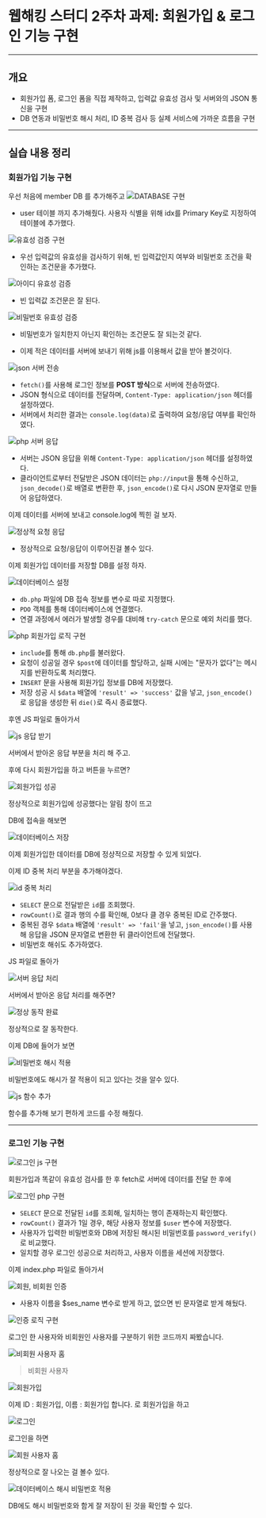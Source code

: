# 웹해킹 스터디 2주차 과제: 회원가입 & 로그인 기능 구현

---

## 개요

- 회원가입 폼, 로그인 폼을 직접 제작하고, 입력값 유효성 검사 및 서버와의 JSON 통신을 구현
- DB 연동과 비밀번호 해시 처리, ID 중복 검사 등 실제 서비스에 가까운 흐름을 구현

---

## 실습 내용 정리

### 회원가입 기능 구현

우선 처음에 member DB 를 추가해주고 
![DATABASE 구현](./screenshots/database.png)

- user 테이블 까지 추가해줬다. 사용자 식별을 위해 idx를 Primary Key로 지정하여 테이블에 추가했다.

![유효성 검증 구현](./screenshots/form_validation.png)

- 우선 입력값의 유효성을 검사하기 위해, 빈 입력값인지 여부와 비밀번호 조건을 확인하는 조건문을 추가했다.

![아이디 유효성 검증](./screenshots/validation_id_empty.png)

- 빈 입력값 조건문은 잘 된다.

![비밀번호 유효성 검증](./screenshots/validation_ps_empty.png)

- 비밀번호가 일치한지 아닌지 확인하는 조건문도 잘 되는것 같다.

- 이제 적은 데이터를 서버에 보내기 위해 js를 이용해서 값을 받아 볼것이다.

![json 서버 전송](./screenshots/register_json.png)

- `fetch()`를 사용해 로그인 정보를 **POST 방식**으로 서버에 전송하였다.
- JSON 형식으로 데이터를 전달하며, `Content-Type: application/json` 헤더를 설정하였다.
- 서버에서 처리한 결과는 `console.log(data)`로 출력하여 요청/응답 여부를 확인하였다.


![php 서버 응답](./screenshots/php_json_api_handler.png)

- 서버는 JSON 응답을 위해 `Content-Type: application/json` 헤더를 설정하였다.
- 클라이언트로부터 전달받은 JSON 데이터는 `php://input`을 통해 수신하고, `json_decode()`로 배열로 변환한 후, `json_encode()`로 다시 JSON 문자열로 만들어 응답하였다.

이제 데이터를 서버에 보내고 console.log에 찍힌 걸 보자.

![정상적 요청 응답](./screenshots/console_json_response.png)

- 정상적으로 요청/응답이 이루어진걸 볼수 있다.

이제 회원가입 데이터를 저장할 DB를 설정 하자.

![데이터베이스 설정](./screenshots/php_pdo_db_connect.png)

- `db.php` 파일에 DB 접속 정보를 변수로 따로 지정했다.
- `PDO` 객체를 통해 데이터베이스에 연결했다.
- 연결 과정에서 에러가 발생할 경우를 대비해 `try-catch` 문으로 예외 처리를 했다.


![php 회원가입 로직 구현](./screenshots/php_signup_insert_handler.png)

- `include`를 통해 `db.php`를 불러왔다.
- 요청이 성공일 경우 `$post`에 데이터를 할당하고, 실패 시에는 "문자가 없다"는 메시지를 반환하도록 처리했다.
- `INSERT` 문을 사용해 회원가입 정보를 DB에 저장했다.
- 저장 성공 시 `$data` 배열에 `'result' => 'success'` 값을 넣고, `json_encode()`로 응답을 생성한 뒤 `die()`로 즉시 종료했다.

후엔 JS 파일로 돌아가서

![js 응답 받기](./screenshots/signup_success_redirect.png)

서버에서 받아온 응답 부분을 처리 해 주고.

 
후에 다시 회원가입을 하고 버튼을 누르면?

![회원가입 성공](./screenshots/signup_success_alert.png)

정상적으로 회원가입에 성공했다는 알림 창이 뜨고

DB에 접속을 해보면

![데이터베이스 저장](./screenshots/signup_success_db_saved.png)

이제 회원가입한 데이터를 DB에 정상적으로 저장할 수 있게 되었다.

이제 ID 중복 처리 부분을 추가해야겠다.

![id 중복 처리](./screenshots/php_signup_duplicate_check_hash.png)

- `SELECT` 문으로 전달받은 `id`를 조회했다.
- `rowCount()`로 결과 행의 수를 확인해, 0보다 클 경우 중복된 ID로 간주했다.
- 중복된 경우 `$data` 배열에 `'result' => 'fail'`을 넣고,
`json_encode()`를 사용해 응답을 JSON 문자열로 변환한 뒤 클라이언트에 전달했다.
- 비밀번호 해쉬도 추가하였다.

JS 파일로 돌아가 

![서버 응답 처리](./screenshots/js_duplicate_id_alert.png)

서버에서 받아온 응답 처리를 해주면?

![정상 동작 완료](./screenshots/duplicate_id_alert_popup.png)

정상적으로 잘 동작한다.

이제 DB에 들어가 보면

![비밀번호 해시 적용](./screenshots/signup_password_hash_result.png)

비밀번호에도 해시가 잘 적용이 되고 있다는 것을 알수 있다.

![js 함수 추가](./screenshots/js_signup_async_handler.png)

함수를 추가해 보기 편하게 코드를 수정 해줬다.

---

### 로그인 기능 구현

![로그인 js 구현](./screenshots/js_login_async_handler.png)

회원가입과 똑같이 유효성 검사를 한 후 fetch로 서버에 데이터를 전달 한 후에

![로그인 php 구현](./screenshots/php_login_verify_session.png)

- `SELECT` 문으로 전달된 `id`를 조회해, 일치하는 행이 존재하는지 확인했다.
- `rowCount()` 결과가 1일 경우, 해당 사용자 정보를 `$user` 변수에 저장했다.
- 사용자가 입력한 비밀번호와 DB에 저장된 해시된 비밀번호를 `password_verify()`로 비교했다.
- 일치할 경우 로그인 성공으로 처리하고, 사용자 이름을 세션에 저장했다.

이제 index.php 파일로 돌아가서

![회원, 비회원 인증](./screenshots/php_session_get_username.png)

- 사용자 이름을 $ses_name 변수로 받게 하고, 없으면 빈 문자열로 받게 해뒀다.

![인증 로직 구현](./screenshots/php_session_based_rendering.png)

로그인 한 사용자와 비회원인 사용자를 구분하기 위한 코드까지 짜봤습니다.

![비회원 사용자 홈](./screenshots/html_guest_home_screen.png)

> 비회원 사용자

![회원가입](./screenshots/signup_success_alert_ui.png)

이제 ID : 회원가입, 이름 : 회원가입 합니다. 로 회원가입을 하고

![로그인](./screenshots/html_login_input_screen.png)

로그인을 하면

![회원 사용자 홈](./screenshots/login_success_ui_rendered.png)

정상적으로 잘 나오는 걸 볼수 있다.

![데이터베이스 해시 비밀번호 적용](./screenshots/db_userinfo_password_hashed.png)

DB에도 해시 비밀번호와 함게 잘 저장이 된 것을 확인할 수 있다.
